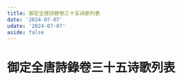 ```yaml
---
title: 御定全唐詩錄卷三十五诗歌列表
date: '2024-07-07'
udate: '2024-07-07'
aside: false
---
```

# 御定全唐詩錄卷三十五诗歌列表

<PoemList :list="poems" :authorMap="authorMap" :chapternum="35" />

<script setup>
const chapter = '卷三十五';
import poems from '/data/qtsl/卷三十五/poems.json'
import authorMap from '/data/qtsl/卷三十五/author.json'
</script>
